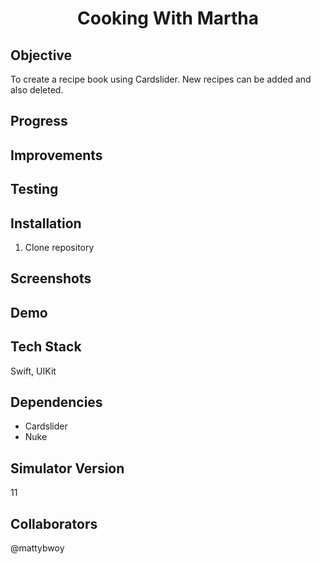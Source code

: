 <h1 align="center">

Cooking With Martha

</h1>

## Objective
To create a recipe book using Cardslider. New recipes can be added and also deleted.


## Progress 

## Improvements

## Testing

## Installation

1. Clone repository


## Screenshots


## Demo

## Tech Stack
Swift, UIKit

## Dependencies
- Cardslider
- Nuke

## Simulator Version
11

## Collaborators
@mattybwoy
